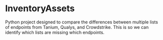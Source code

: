 # InventoryAssets

Python project designed to compare the differences between multiple lists of endpoints from Tanium, Qualys, and Crowdstrike. This is so we can identify which lists are missing which endpoints.
